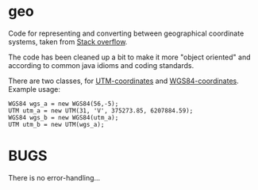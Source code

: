 # geo
Code for representing and converting between geographical coordinate systems, taken from
[Stack overflow](https://stackoverflow.com/questions/176137/java-convert-lat-lon-to-utm).

The code has been cleaned up a bit to make it more "object oriented" and according to common java
idioms and coding standards.

There are two classes, for [UTM-coordinates](https://en.wikipedia.org/wiki/Universal_Transverse_Mercator_coordinate_system)
and [WGS84-coordinates](https://en.wikipedia.org/wiki/World_Geodetic_System).
Example usage:

```
WGS84 wgs_a = new WGS84(56,-5);
UTM utm_a = new UTM(31, 'V', 375273.85, 6207884.59);
WGS84 wgs_b = new WGS84(utm_a);
UTM utm_b = new UTM(wgs_a);
```

# BUGS
There is no error-handling...

